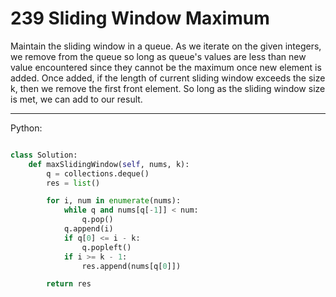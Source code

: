 # 239 Sliding Window Maximum

Maintain the sliding window in a queue. As we iterate on the given integers, we
remove from the queue so long as queue's values are less than new value
encountered since they cannot be the maximum once new element is added. Once
added, if the length of current sliding window exceeds the size k, then we
remove the first front element. So long as the sliding window size is met, we
can add to our result.

---

Python:

```python

class Solution:
    def maxSlidingWindow(self, nums, k):
        q = collections.deque()
        res = list()

        for i, num in enumerate(nums):
            while q and nums[q[-1]] < num:
                q.pop()
            q.append(i)
            if q[0] <= i - k:
                q.popleft()
            if i >= k - 1:
                res.append(nums[q[0]])

        return res
```
